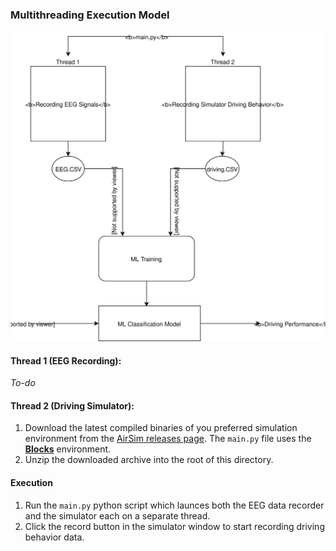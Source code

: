 ### Multithreading Execution Model 

<img alt="Multithreading Model Diagram" src="./Multithreading Diagram.svg">

#### Thread 1 (EEG Recording):

*To-do*

#### Thread 2 (Driving Simulator):

1. Download the latest compiled binaries of you preferred simulation environment from the [AirSim releases page]( https://github.com/Microsoft/AirSim/releases). The `main.py` file uses the [**Blocks**](https://github.com/microsoft/AirSim/releases/download/v.1.2.2/Blocks.zip) environment.
2. Unzip the downloaded archive into the root of this directory.

#### Execution

1. Run the `main.py` python script which launces both the EEG data recorder and the simulator each on a separate thread.
2. Click the record button in the simulator window to start recording driving behavior data.

